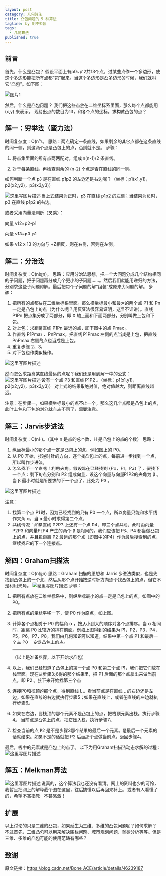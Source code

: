 ```yaml
---
layout: post
category: 几何算法
title: 凸包问题的 5 种算法
tagline: by 明不知昔
tags: 
  - 几何算法
published: true
---
```


## 前言

首先，什么是凸包？
假设平面上有p0~p12共13个点，过某些点作一个多边形，使这个多边形能把所有点都“包”起来。当这个多边形是凸多边形的时候，我们就叫它“凸包”。如下图：

![图片1](https://img-blog.csdn.net/20150529181415457)

<!--more-->

然后，什么是凸包问题？
我们把这些点放在二维坐标系里面，那么每个点都能用 (x,y) 来表示。
现给出点的数目为13，和各个点的坐标。求构成凸包的点？

## 解一：穷举法（蛮力法）

时间复杂度：O(n³）。
思路：两点确定一条直线，如果剩余的其它点都在这条直线的同一侧，则这两个点是凸包上的点，否则就不是。
步骤：

1. 将点集里面的所有点两两配对，组成 n(n-1)/2 条直线。

2. 对于每条直线，再检查剩余的 (n-2) 个点是否在直线的同一侧。

如何判断一个点 p3 是在直线 p1p2 的左边还是右边呢？（坐标：p1(x1,y1)，p2(x2,y2)，p3(x3,y3)）

![这里写图片描述](https://img-blog.csdn.net/20150529192037246)
当上式结果为正时，p3 在直线 p1p2 的左侧；当结果为负时，p3 在直线 p1p2 的右边。

或者采用向量法判断（叉乘）：

向量 v12=p2-p1

向量 v13=p3-p1

如果 v12 x 13 的方向与 +Z相反，则在右侧，否则在左侧。

## 解二：分治法

时间复杂度：O(n㏒n)。
思路：应用分治法思想，把一个大问题分成几个结构相同的子问题，把子问题再分成几个更小的子问题……。然后我们就能用递归的方法，分别求这些子问题的解。最后把每个子问题的解“组装”成原来大问题的解。
步骤：

1. 把所有的点都放在二维坐标系里面。那么横坐标最小和最大的两个点 P1 和 Pn 一定是凸包上的点（为什么呢？用反证法很容易证明，这里不详讲）。直线 P1Pn 把点集分成了两部分，即 X 轴上面和下面两部分，分别叫做上包和下包。
2. 对上包：求距离直线 P1Pn 最远的点，即下图中的点 Pmax 。
3. 作直线 P1Pmax 、PnPmax，把直线 P1Pmax 左侧的点当成是上包，把直线 PnPmax 右侧的点也当成是上包。
4. 重复步骤 2、3。
5. 对下包也作类似操作。

![这里写图片描述](https://img-blog.csdn.net/20150530094927274)

然而怎么求距离某直线最远的点呢？我们还是用到解一中的公式：
![这里写图片描述](https://img-blog.csdn.net/20150529192037246)
设有一个点 P3 和直线 P1P2 。（坐标：p1(x1,y1)，p2(x2,y2)，p3(x3,y3)）
对上式的结果取绝对值，绝对值越大，则距离直线越远。

注意：在步骤一，如果横坐标最小的点不止一个，那么这几个点都是凸包上的点，此时上包和下包的划分就有点不同了，需要注意。

## 解三：Jarvis步进法

时间复杂度：O(nH)。（其中 n 是点的总个数，H 是凸包上的点的个数）
思路：

1. 纵坐标最小的那个点一定是凸包上的点，例如图上的 P0。
2. 从 P0 开始，按逆时针的方向，逐个找凸包上的点，每前进一步找到一个点，所以叫作步进法。
3. 怎么找下一个点呢？利用夹角。假设现在已经找到 {P0，P1，P2} 了，要找下一个点：剩下的点分别和 P2 组成向量，设这个向量与向量P1P2的夹角为 β 。当 β 最小时就是所要求的下一个点了，此处为 P3 。

![这里写图片描述](https://img-blog.csdn.net/20150530114410318)

注意：

1. 找第二个点 P1 时，因为已经找到的只有 P0 一个点，所以向量只能和水平线作夹角 α，当 α 最小时求得第二个点。
2. 共线情况：如果直线 P2P3 上还有一个点 P4，即三个点共线，此时由向量P2P3 和向量P2P4 产生的两个 β 是相同的。我们应该把 P3、P4 都当做凸包上的点，并且把距离 P2 最远的那个点（即图中的P4）作为最后搜索到的点，继续找它的下一个连接点。

## 解四：Graham扫描法

时间复杂度：O(n㏒n)
思路：Graham 扫描的思想和 Jarris 步进法类似，也是先找到凸包上的一个点，然后从那个点开始按逆时针方向逐个找凸包上的点，但它不是利用夹角。
![这里写图片描述](https://img-blog.csdn.net/20150530151346608)
步骤：

1. 把所有点放在二维坐标系中，则纵坐标最小的点一定是凸包上的点，如图中的P0。

2. 把所有点的坐标平移一下，使 P0 作为原点，如上图。

3. 计算各个点相对于 P0 的幅角 α ，按从小到大的顺序对各个点排序。当 α 相同时，距离 P0 比较近的排在前面。例如上图得到的结果为 P1，P2，P3，P4，P5，P6，P7，P8。我们由几何知识可以知道，结果中第一个点 P1 和最后一个点 P8 一定是凸包上的点。
   
   ---
   
   （以上是准备步骤，以下开始求凸包）

4. 以上，我们已经知道了凸包上的第一个点 P0 和第二个点 P1，我们把它们放在栈里面。现在从步骤3求得的那个结果里，把 P1 后面的那个点拿出来做当前点，即 P2 。接下来开始找第三个点：

5. 连接P0和栈顶的那个点，得到直线 L 。看当前点是在直线 L 的右边还是左边。如果在直线的右边就执行步骤5；如果在直线上，或者在直线的左边就执行步骤6。

6. 如果在右边，则栈顶的那个元素不是凸包上的点，把栈顶元素出栈。执行步骤4。
   当前点是凸包上的点，把它压入栈，执行步骤7。

7. 检查当前的点 P2 是不是步骤3那个结果的最后一个元素。是最后一个元素的话就结束。如果不是的话就把 P2 后面那个点做当前点，返回步骤4。

最后，栈中的元素就是凸包上的点了。
以下为用Graham扫描法动态求解的过程：
![这里写图片描述](https://img-blog.csdn.net/20150530145453912)

## 解五：Melkman算法

![这里写图片描述](https://img-blog.csdn.net/20150530163818573)
说真的，这个算法我也还没有看清。网上的资料也少的可怜，我暂且把网上的解释截个图在这里，往后搞懂以后再回来补上。
或者有人看懂了的，希望不吝指教，不甚感激！

## 扩展

以上讨论的只是二维的凸包，如果延生为三维、多维的凸包问题呢？如何求解？
不过首先，二维凸包可以用来解决围栏问题、城市规划问题、聚类分析等等。但是三维、多维的凸包可能的使用范畴有哪些？

## 致谢

原文链接：https://blog.csdn.net/Bone_ACE/article/details/46239187